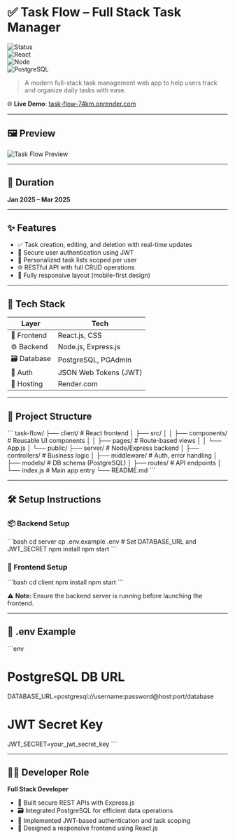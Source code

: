 # ✅ Task Flow – Full Stack Task Manager  
![Status](https://img.shields.io/badge/status-Completed-brightgreen)  
![React](https://img.shields.io/badge/Frontend-React.js-blue)  
![Node](https://img.shields.io/badge/Backend-Node.js-yellowgreen)  
![PostgreSQL](https://img.shields.io/badge/Database-PostgreSQL-blueviolet)

> A modern full-stack task management web app to help users track and organize daily tasks with ease.

🌐 **Live Demo**: [task-flow-74km.onrender.com]([https://task-flow-74km.onrender.com/](https://task-flow-74km.onrender.com/))

---

## 🖼️ Preview

![Task Flow Preview](https://via.placeholder.com/1000x400?text=Task+Flow+App+Preview)

---

## 📆 Duration

**Jan 2025 – Mar 2025**

---

## ✨ Features

- ✅ Task creation, editing, and deletion with real-time updates  
- 🔐 Secure user authentication using JWT  
- 🧠 Personalized task lists scoped per user  
- 🌐 RESTful API with full CRUD operations  
- 📱 Fully responsive layout (mobile-first design)

---

## 🧰 Tech Stack

| Layer        | Tech                                |
|--------------|-------------------------------------|
| 🎨 Frontend   | React.js, CSS                       |
| ⚙️ Backend    | Node.js, Express.js                 |
| 🗃️ Database   | PostgreSQL, PGAdmin                 |
| 🔐 Auth       | JSON Web Tokens (JWT)               |
| 🚀 Hosting    | Render.com                          |

---

## 📁 Project Structure

\`\`\`
task-flow/
├── client/          # React frontend
│   ├── src/
│   │   ├── components/  # Reusable UI components
│   │   ├── pages/       # Route-based views
│   │   └── App.js
│   └── public/
├── server/          # Node/Express backend
│   ├── controllers/ # Business logic
│   ├── middleware/  # Auth, error handling
│   ├── models/      # DB schema (PostgreSQL)
│   ├── routes/      # API endpoints
│   └── index.js     # Main app entry
└── README.md
\`\`\`

---

## 🛠️ Setup Instructions

### 📦 Backend Setup

\`\`\`bash
cd server
cp .env.example .env   # Set DATABASE_URL and JWT_SECRET
npm install
npm start
\`\`\`

### 🎨 Frontend Setup

\`\`\`bash
cd client
npm install
npm start
\`\`\`

⚠️ **Note:** Ensure the backend server is running before launching the frontend.

---

## 🔐 .env Example

\`\`\`env
# PostgreSQL DB URL
DATABASE_URL=postgresql://username:password@host:port/database

# JWT Secret Key
JWT_SECRET=your_jwt_secret_key
\`\`\`

---

## 👨‍💻 Developer Role

**Full Stack Developer**

- 🧱 Built secure REST APIs with Express.js  
- 🗃️ Integrated PostgreSQL for efficient data operations  
- 🔐 Implemented JWT-based authentication and task scoping  
- 🎨 Designed a responsive frontend using React.js
